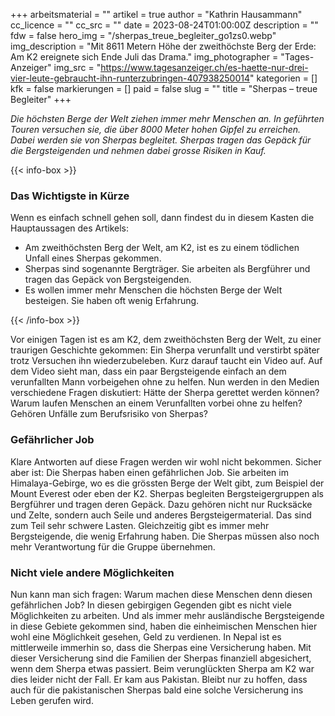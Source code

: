 +++
arbeitsmaterial = ""
artikel = true
author = "Kathrin Hausammann"
cc_licence = ""
cc_src = ""
date = 2023-08-24T01:00:00Z
description = ""
fdw = false
hero_img = "/sherpas_treue_begleiter_go1zs0.webp"
img_description = "Mit 8611 Metern Höhe der zweithöchste Berg der Erde: Am K2 ereignete sich Ende Juli das Drama."
img_photographer = "Tages-Anzeiger"
img_src = "https://www.tagesanzeiger.ch/es-haette-nur-drei-vier-leute-gebraucht-ihn-runterzubringen-407938250014"
kategorien = []
kfk = false
markierungen = []
paid = false
slug = ""
title = "Sherpas – treue Begleiter"
+++

_Die höchsten Berge der Welt ziehen immer mehr Menschen an. In geführten Touren versuchen sie, die über 8000 Meter hohen Gipfel zu erreichen. Dabei werden sie von Sherpas begleitet. Sherpas tragen das Gepäck für die Bergsteigenden und nehmen dabei grosse Risiken in Kauf._

{{< info-box >}} <h3>Das Wichtigste in Kürze</h3>

<p>Wenn es einfach schnell gehen soll, dann findest du in diesem Kasten die Hauptaussagen des Artikels:</p>

<ul>

<li>Am zweithöchsten Berg der Welt, am K2, ist es zu einem tödlichen Unfall eines Sherpas gekommen.</li>

<li>Sherpas sind sogenannte Bergträger. Sie arbeiten als Bergführer und tragen das Gepäck von Bergsteigenden.</li>

<li>Es wollen immer mehr Menschen die höchsten Berge der Welt besteigen. Sie haben oft wenig Erfahrung.</li>

</ul> {{< /info-box >}}

Vor einigen Tagen ist es am K2, dem zweithöchsten Berg der Welt, zu einer traurigen Geschichte gekommen: Ein Sherpa verunfallt und verstirbt später trotz Versuchen ihn wiederzubeleben. Kurz darauf taucht ein Video auf. Auf dem Video sieht man, dass ein paar Bergsteigende einfach an dem verunfallten Mann vorbeigehen ohne zu helfen. Nun werden in den Medien verschiedene Fragen diskutiert: Hätte der Sherpa gerettet werden können? Warum laufen Menschen an einem Verunfallten vorbei ohne zu helfen? Gehören Unfälle zum Berufsrisiko von Sherpas?

### Gefährlicher Job

Klare Antworten auf diese Fragen werden wir wohl nicht bekommen. Sicher aber ist: Die Sherpas haben einen gefährlichen Job. Sie arbeiten im Himalaya-Gebirge, wo es die grössten Berge der Welt gibt, zum Beispiel der Mount Everest oder eben der K2. Sherpas begleiten Bergsteigergruppen als Bergführer und tragen deren Gepäck. Dazu gehören nicht nur Rucksäcke und Zelte, sondern auch Seile und anderes Bergsteigermaterial. Das sind zum Teil sehr schwere Lasten. Gleichzeitig gibt es immer mehr Bergsteigende, die wenig Erfahrung haben. Die Sherpas müssen also noch mehr Verantwortung für die Gruppe übernehmen.

### Nicht viele andere Möglichkeiten

Nun kann man sich fragen: Warum machen diese Menschen denn diesen gefährlichen Job? In diesen gebirgigen Gegenden gibt es nicht viele Möglichkeiten zu arbeiten. Und als immer mehr ausländische Bergsteigende in diese Gebiete gekommen sind, haben die einheimischen Menschen hier wohl eine Möglichkeit gesehen, Geld zu verdienen. In Nepal ist es mittlerweile immerhin so, dass die Sherpas eine Versicherung haben. Mit dieser Versicherung sind die Familien der Sherpas finanziell abgesichert, wenn dem Sherpa etwas passiert. Beim verunglückten Sherpa am K2 war dies leider nicht der Fall. Er kam aus Pakistan. Bleibt nur zu hoffen, dass auch für die pakistanischen Sherpas bald eine solche Versicherung ins Leben gerufen wird.
